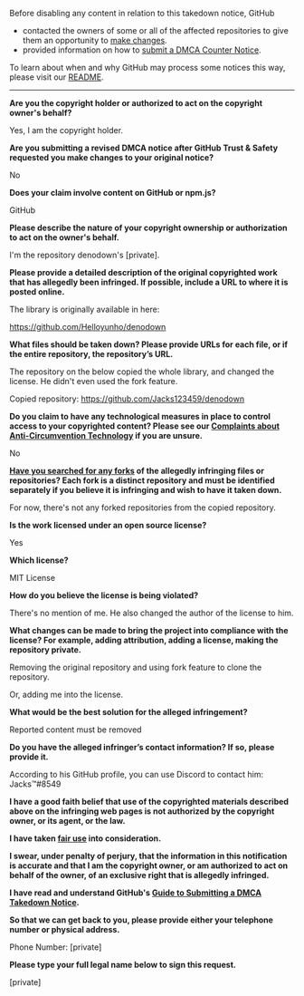 Before disabling any content in relation to this takedown notice, GitHub
- contacted the owners of some or all of the affected repositories to give them an opportunity to [make changes](https://docs.github.com/en/github/site-policy/dmca-takedown-policy#a-how-does-this-actually-work).
- provided information on how to [submit a DMCA Counter Notice](https://docs.github.com/en/articles/guide-to-submitting-a-dmca-counter-notice).

To learn about when and why GitHub may process some notices this way, please visit our [README](https://github.com/github/dmca/blob/master/README.md#anatomy-of-a-takedown-notice).

---

**Are you the copyright holder or authorized to act on the copyright owner's behalf?**

Yes, I am the copyright holder.

**Are you submitting a revised DMCA notice after GitHub Trust & Safety requested you make changes to your original notice?**

No

**Does your claim involve content on GitHub or npm.js?**

GitHub

**Please describe the nature of your copyright ownership or authorization to act on the owner's behalf.**

I'm the repository denodown's [private].

**Please provide a detailed description of the original copyrighted work that has allegedly been infringed. If possible, include a URL to where it is posted online.**

The library is originally available in here:

https://github.com/Helloyunho/denodown

**What files should be taken down? Please provide URLs for each file, or if the entire repository, the repository’s URL.**

The repository on the below copied the whole library, and changed the license. He didn't even used the fork feature.

Copied repository: https://github.com/Jacks123459/denodown

**Do you claim to have any technological measures in place to control access to your copyrighted content? Please see our <a href="https://docs.github.com/articles/guide-to-submitting-a-dmca-takedown-notice#complaints-about-anti-circumvention-technology">Complaints about Anti-Circumvention Technology</a> if you are unsure.**

No

**<a href="https://docs.github.com/articles/dmca-takedown-policy#b-what-about-forks-or-whats-a-fork">Have you searched for any forks</a> of the allegedly infringing files or repositories? Each fork is a distinct repository and must be identified separately if you believe it is infringing and wish to have it taken down.**

For now, there's not any forked repositories from the copied repository.

**Is the work licensed under an open source license?**

Yes

**Which license?**

MIT License

**How do you believe the license is being violated?**

There's no mention of me. He also changed the author of the license to him.

**What changes can be made to bring the project into compliance with the license? For example, adding attribution, adding a license, making the repository private.**

Removing the original repository and using fork feature to clone the repository.

Or, adding me into the license.

**What would be the best solution for the alleged infringement?**

Reported content must be removed

**Do you have the alleged infringer’s contact information? If so, please provide it.**

According to his GitHub profile, you can use Discord to contact him: Jacks™#8549

**I have a good faith belief that use of the copyrighted materials described above on the infringing web pages is not authorized by the copyright owner, or its agent, or the law.**

**I have taken <a href="https://www.lumendatabase.org/topics/22">fair use</a> into consideration.**

**I swear, under penalty of perjury, that the information in this notification is accurate and that I am the copyright owner, or am authorized to act on behalf of the owner, of an exclusive right that is allegedly infringed.**

**I have read and understand GitHub's <a href="https://docs.github.com/articles/guide-to-submitting-a-dmca-takedown-notice/">Guide to Submitting a DMCA Takedown Notice</a>.**

**So that we can get back to you, please provide either your telephone number or physical address.**

Phone Number: [private]

**Please type your full legal name below to sign this request.**

[private]
